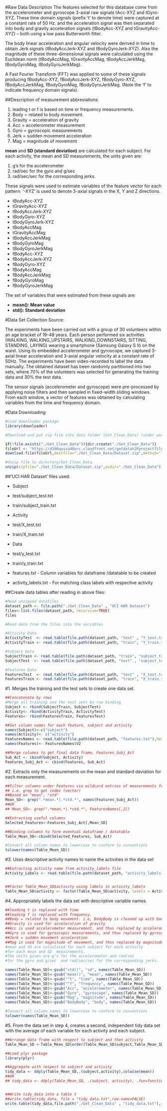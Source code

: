 #Raw Data Description
The features selected for this database come from the accelerometer and gyroscope 3-axial raw signals tAcc-XYZ and tGyro-XYZ. These time domain signals (prefix ‘t’ to denote time) were captured at a constant rate of 50 Hz. and the acceleration signal was then separated into body and gravity acceleration signals (tBodyAcc-XYZ and tGravityAcc-XYZ) – both using a low pass Butterworth filter.

The body linear acceleration and angular velocity were derived in time to obtain Jerk signals (tBodyAccJerk-XYZ and tBodyGyroJerk-XYZ). Also the magnitude of these three-dimensional signals were calculated using the Euclidean norm (tBodyAccMag, tGravityAccMag, tBodyAccJerkMag, tBodyGyroMag, tBodyGyroJerkMag).

A Fast Fourier Transform (FFT) was applied to some of these signals producing fBodyAcc-XYZ, fBodyAccJerk-XYZ, fBodyGyro-XYZ, fBodyAccJerkMag, fBodyGyroMag, fBodyGyroJerkMag. (Note the ‘f’ to indicate frequency domain signals).

##Description of measurement abbreviations

1. leading t or f is based on time or frequency measurements.
2. Body = related to body movement.
3. Gravity = acceleration of gravity
4. Acc = accelerometer measurement
5. Gyro = gyroscopic measurements
6. Jerk = sudden movement acceleration
7. Mag = magnitude of movement

__mean__ and __SD (standard deviation)__ are calculated for each subject. For each activity, the mean and SD measurements, the units given are:
1. g’s for the accelerometer 
2. rad/sec for the gyro and g/sec 
3. rad/sec/sec for the corresponding jerks.

These signals were used to estimate variables of the feature vector for each pattern:
‘-XYZ’ is used to denote 3-axial signals in the X, Y and Z directions. 

* tBodyAcc-XYZ
* tGravityAcc-XYZ
* tBodyAccJerk-XYZ
* tBodyGyro-XYZ
* tBodyGyroJerk-XYZ
* tBodyAccMag
* tGravityAccMag
* tBodyAccJerkMag
* tBodyGyroMag
* tBodyGyroJerkMag
* fBodyAcc-XYZ
* fBodyAccJerk-XYZ
* fBodyGyro-XYZ
* fBodyAccMag
* fBodyAccJerkMag
* fBodyGyroMag
* fBodyGyroJerkMag

The set of variables that were estimated from these signals are:

* __mean(): Mean value__
* __std(): Standard deviation__

#Data Set Collection Source:

The experiments have been carried out with a group of 30 volunteers within an age bracket of 19-48 years. Each person performed six activities (WALKING, WALKING_UPSTAIRS, WALKING_DOWNSTAIRS, SITTING, STANDING, LAYING) wearing a smartphone (Samsung Galaxy S II) on the waist. Using its embedded accelerometer and gyroscope, we captured 3-axial linear acceleration and 3-axial angular velocity at a constant rate of 50Hz. The experiments have been video-recorded to label the data manually. The obtained dataset has been randomly partitioned into two sets, where 70% of the volunteers was selected for generating the training data and 30% the test data.

The sensor signals (accelerometer and gyroscope) were pre-processed by applying noise filters and then sampled in fixed-width sliding windows. From each window, a vector of features was obtained by calculating variables from the time and frequency domain.

#Data Downloading

```r
#Load downloader package
library(downloader)

#Download and put zip file into data folder (Get_Clean_Data) (under working directory to be set by user)

if(!file.exists("./Get_Clean_Data")){dir.create("./Get_Clean_Data")}
fileUrl <- "https://d396qusza40orc.cloudfront.net/getdata%2Fprojectfiles%2FUCI%20HAR%20Dataset.zip"
download.file(fileUrl,destfile="./Get_Clean_Data/Dataset.zip",method="libcurl")

#Unzip file to directory/Get_Clean_Data. 
unzip(zipfile="./Get_Clean_Data/Dataset.zip",exdir="./Get_Clean_Data")
```
##‘UCI HAR Dataset’ files used:

* Subject
 * test/subject_test.txt
 * train/subject_train.txt

* Activity
 * test/X_test.txt
 * train/X_train.txt

* Data
 * test/y_test.txt
 * train/y_train.txt

* features.txt - Column variables for dataframe /datatable to be created

* activity_labels.txt - For matching class labels with respective activity

##Create data tables after reading in above files:

```r
#Read unzipped datafiles
dataset_path <- file.path("./Get_Clean_Data" , "UCI HAR Dataset")
files<-list.files(dataset_path, recursive=TRUE)
files

#Read data from the files into the variables

#Activity Data
ActivityTest  <- read.table(file.path(dataset_path, "test" , "Y_test.txt" ),header = FALSE)
ActivityTrain <- read.table(file.path(dataset_path, "train", "Y_train.txt"),header = FALSE)

#Subject Data
SubjectTrain <- read.table(file.path(dataset_path, "train", "subject_train.txt"),header =  FALSE)
SubjectTest  <- read.table(file.path(dataset_path, "test" , "subject_test.txt"),header =  FALSE)

#Features Data
FeaturesTest  <- read.table(file.path(dataset_path, "test" , "X_test.txt" ),header = FALSE)
FeaturesTrain <- read.table(file.path(dataset_path, "train", "X_train.txt"),header = FALSE)
```
#1. Merges the training and the test sets to create one data set.
```r
##Concatenate by rows
#Merge all training and the test sets by row binding 
Subject <- rbind(SubjectTrain, SubjectTest)
Activity<- rbind(ActivityTrain, ActivityTest)
Features<- rbind(FeaturesTrain, FeaturesTest)

##Set column names for each feature, subject and activity
names(Subject)<-c("subject")
names(Activity)<- c("activity")
FeaturesNames <- read.table(file.path(dataset_path, "features.txt"),head=FALSE)
names(Features)<- FeaturesNames$V2

##Merge columns to get final data frame, Features_Subj_Act
Sub_Act <- cbind(Subject, Activity)
Features_Subj_Act <- cbind(Features, Sub_Act)
```
#2. Extracts only the measurements on the mean and standard deviation for each measurement.
```r
##Filter columns under Features via wildcard entries of measurements for the mean and standard  deviation
## i.e. grep to get index (vector)
##Based on "mean", "std"
Mean_SD<- grep(".*mean.*|.*std.*", names(Features_Subj_Act))
##OR
## Mean_SD<- grep(".*mean.*|.*std.*", FeaturesNames[,2])

##Extracting useful columns
Selected_Features<-Features_Subj_Act[,Mean_SD]

##Binding columns to form eventual dataframe / datatable
Table_Mean_SD<-cbind(Selected_Features, Sub_Act)

#Convert all column names to lowercase to conform to conventions 
tolower(names(Table_Mean_SD))
```
#3. Uses descriptive activity names to name the activities in the data set
```r
##Extracting activity name from activity_labels file
Activity_Labels <- read.table(file.path(dataset_path, "activity_labels.txt"),head=FALSE)


##Factor Table_Mean_SD$activity using labels in activity_labels
Table_Mean_SD$activity <- factor(Table_Mean_SD$activity, levels = Activity_Labels[ ,1], labels  = Activity_Labels[ ,2])
````
#4. Appropriately labels the data set with descriptive variable names.
```r
##leading t is replaced with time
##leading f is replaced with frequency.
##Body = related to body movement. i.e, BodyBody is cleaned up with body
##Gravity is used for acceleration of gravity
##Acc is used accelerometer measurement, and thus replaced by accelerometer
##Gyro is used for gyroscopic measurements, and thus replaced by gyroscope
##Jerk = sudden movement acceleration
##Mag is used for magnitude of movement, and thus replaced by magnitude
#mean and SD are calculated for each subject for each activity 
#for each mean and SD  measurements. 
#The units given are g’s for the accelerometer and rad/sec 
#for the gyro and g/sec  and rad/sec/sec for the corresponding jerks.

names(Table_Mean_SD)<-gsub("std()", "sd", names(Table_Mean_SD))
names(Table_Mean_SD)<-gsub("mean()", "mean", names(Table_Mean_SD))
names(Table_Mean_SD)<-gsub("^t", "time", names(Table_Mean_SD))
names(Table_Mean_SD)<-gsub("^f", "frequency", names(Table_Mean_SD))
names(Table_Mean_SD)<-gsub("Acc", "accelerometer", names(Table_Mean_SD))
names(Table_Mean_SD)<-gsub("Gyro", "gyroscope", names(Table_Mean_SD))
names(Table_Mean_SD)<-gsub("Mag", "magnitude", names(Table_Mean_SD))
names(Table_Mean_SD)<-gsub("BodyBody", "body", names(Table_Mean_SD))

#Convert all column names to lowercase to conform to conventions 
tolower(names(Table_Mean_SD))
```
#5. From the data set in step 4, creates a second, independent tidy data set with the average of each variable for each activity and each subject.
```r
##Arrange data frame with respect to subject and then activity
Table_Mean_SD <-Table_Mean_SD[order(Table_Mean_SD$subject,Table_Mean_SD$activity),]

##Load plyr package
library(plyr)

##Aggregate with respect to subject and activity
tidy_data <- ddply(Table_Mean_SD,.(subject,activity),colwise(mean))
##OR
## tidy_data <- ddply(Table_Mean_SD, .(subject, activity), .fun=function(x){ colMeans(x[,-c (87:88)]) })


##Write tidy_data into a table t
##write.table(tidy_data, file = "tidy_data.txt",row.name=FALSE)
write.table(tidy_data,file.path("./Get_Clean_Data" , "tidy_data.txt"),row.name=FALSE)
```
